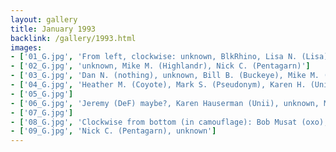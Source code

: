 ```yaml
---
layout: gallery
title: January 1993
backlink: /gallery/1993.html
images:
- ['01_G.jpg', 'From left, clockwise: unknown, BlkRhino, Lisa N. (Lisa), Dan N. (nothing)']
- ['02_G.jpg', 'unknown, Mike M. (Highlandr), Nick C. (Pentagarn)']
- ['03_G.jpg', 'Dan N. (nothing), unknown, Bill B. (Buckeye), Mike M. (Highlandr), unknown']
- ['04_G.jpg', 'Heather M. (Coyote), Mark S. (Pseudonym), Karen H. (Unii), Jeff G.']
- ['05_G.jpg']
- ['06_G.jpg', 'Jeremy (DeF) maybe?, Karen Hauserman (Unii), unknown, Mike McFarland (Highlandr), Nick Cancelliere (Pentagarn), Becky Kempthorne (KC), Mark Spaeth (Pseudonym)']
- ['07_G.jpg']
- ['08_G.jpg', 'Clockwise from bottom (in camouflage): Bob Musat (oxo), Brian McCann(werecow), Topher, Karen Hauserman (Unii), Falcor, Jeff Garvas']
- ['09_G.jpg', 'Nick C. (Pentagarn), unknown']
---
```


